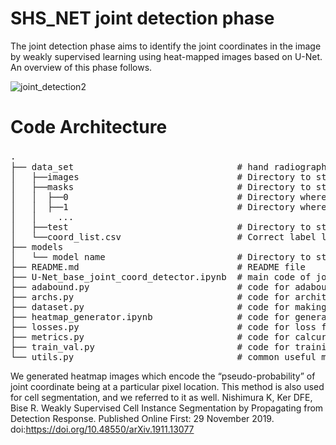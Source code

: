 # SHS_NET joint detection phase
The joint detection phase aims to identify the joint coordinates in the image by weakly supervised learning using heat-mapped images based on U-Net. An overview of this phase follows.

![joint_detection2](https://user-images.githubusercontent.com/80377824/171571670-1247f528-e6bf-451d-98e1-0bbd45195f6c.png)


# Code Architecture
<pre>
.　　
├── data_set                               # hand radiographs for training.   
│   ├──images                              # Directory to store hand radiographs generated by orientation model. Please copy the images generated in the output directory of orientation_phase to this directory.
│   ├──masks                               # Directory to store heatmaps generated by heatmap_generator.ipynb
│   │  ├──0                                # Directory where the heatmap image of joint number 0 (IP joint in this model) is stored
│   │  ├──1                                # Directory where the heatmap image of joint number 1 (PIP2 joint in this model) is stored
│   │    ...
│   ├──test                                # Directory to store hand radiographs for testing and each joint image that was cropped 
│   └──coord_list.csv                      # Correct label list of 15 joint coordinates for each hand radiograph. This list is used in heatmap_generator.ipynb to generate a heatmap from the joint coordinates                    
├── models                      
│   └── model name                         # Directory to store config, log and weight parameter files               
├── README.md                              # README file   
├── U-Net_base_joint_coord_detector.ipynb  # main code of joint detection phase
├── adabound.py                            # code for adabound, a type of optimizer
├── archs.py                               # code for architecuture of U-Net  
├── dataset.py                             # code for making data-loader from images in hand_all_rotation dir and image_list_hand_ver3.csv  
├── heatmap_generator.ipynb                # code for generating heatmaps
├── losses.py                              # code for loss function  
├── metrics.py                             # code for calcurating SDR(Standard dimension ratio)
├── train_val.py                           # code for training and validation  
└── utils.py                               # common useful modules (to make scheduler, optimizer, label maker for training and validation etc.)  
</pre> 

We generated heatmap images which encode the “pseudo-probability” of joint coordinate being at a particular pixel location. This method is also used for cell segmentation, and we referred to it as well.
Nishimura K, Ker DFE, Bise R. Weakly Supervised Cell Instance Segmentation by Propagating from Detection Response. Published Online First: 29 November 2019. doi:https://doi.org/10.48550/arXiv.1911.13077
